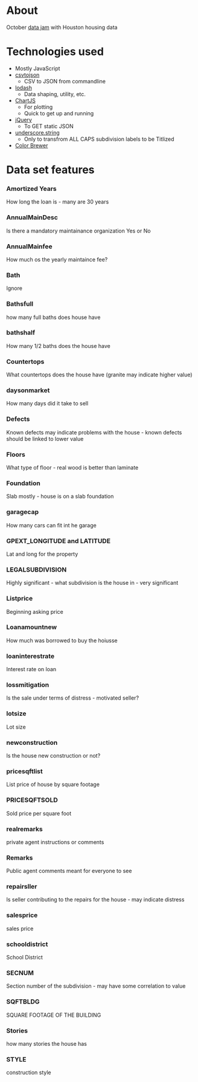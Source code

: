 # About

October [data jam](http://www.meetup.com/Houston-Data-Visualization-Meetup/events/226018977/) with Houston housing data

# Technologies used
  * Mostly JavaScript
  * [csvtojson](https://www.npmjs.com/package/csvtojson)
    * CSV to JSON from commandline
  * [lodash](https://lodash.com/docs)
    * Data shaping, utility, etc.
  * [ChartJS](http://www.chartjs.org/docs/#bar-chart)
    * For plotting
    * Quick to get up and running
  * [jQuery](http://api.jquery.com/jquery.getjson/)
    * To GET static JSON
  * [underscore.string](http://epeli.github.io/underscore.string/)
    * Only to transfrom ALL CAPS subdivision labels to be Titlized
  * [Color Brewer](http://colorbrewer2.org/?type=qualitative&scheme=Paired&n=4)

# Data set features

### Amortized Years
How long the loan is - many are 30 years

### AnnualMainDesc
Is there a mandatory maintainance organization Yes or No

### AnnualMainfee
How much os the yearly maintaince fee?

### Bath
Ignore

### Bathsfull
how many full baths does house have

### bathshalf
How many 1/2 baths does the house have

### Countertops
What countertops does the house have (granite may indicate higher value)

### daysonmarket
How many days did it take to sell

### Defects
Known defects may indicate problems with the house - known defects should be linked to lower value

### Floors
What type of floor - real wood is better than laminate

### Foundation
Slab mostly - house is on a slab foundation

### garagecap
How many cars can fit int he garage

### GPEXT_LONGITUDE and LATITUDE
Lat and long for the property

### LEGALSUBDIVISION
Highly significant - what subdivision is the house in - very significant

### Listprice
Beginning asking price

### Loanamountnew
How much was borrowed to buy the hoiusse

### loaninterestrate
Interest rate on loan

### lossmitigation
Is the sale under terms of distress - motivated seller?

### lotsize
Lot size

### newconstruction
Is the house new construction or not?

### pricesqftlist
List price of house by square footage

### PRICESQFTSOLD
Sold price per square foot

### realremarks
private agent instructions or comments

### Remarks
Public agent comments meant for everyone to see

### repairsller
Is seller contributing to the repairs for the house - may indicate distress

### salesprice
sales price

### schooldistrict
School District

### SECNUM
Section number of the subdivision - may have some correlation to value

### SQFTBLDG
SQUARE FOOTAGE OF THE BUILDING

### Stories
how many stories the house has

### STYLE
construction style
